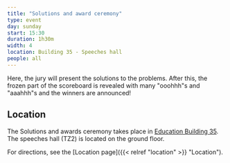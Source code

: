 ```yaml
---
title: "Solutions and award ceremony"
type: event
day: sunday
start: 15:30
duration: 1h30m
width: 4
location: Building 35 - Speeches hall
people: all
---
```


Here, the jury will present the solutions to the problems.
After this, the frozen part of the scoreboard is revealed with many "ooohhh"s and "aaahhh"s and the winners are announced!

## Location
The Solutions and awards ceremony takes place in [Education Building 35](https://map.tudelftcampus.nl/poi/education-building-35/).
The speeches hall (TZ2) is located on the ground floor.

For directions, see the [Location page]({{< relref "location" >}} "Location").
